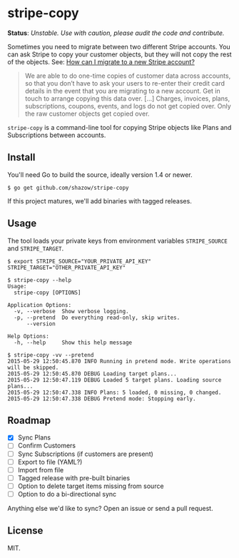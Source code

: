 # stripe-copy

**Status**: *Unstable. Use with caution, please audit the code and contribute.*

Sometimes you need to migrate between two different Stripe accounts. You can ask Stripe to copy your customer objects, but they will not copy the rest of the objects. See: [How can I migrate to a new Stripe account?](https://support.stripe.com/questions/how-can-i-migrate-to-a-new-stripe-account-7a206563-51ad-4c70-a995-a01f57a3eb56)

> We are able to do one-time copies of customer data across accounts, so that you don’t have to ask your users to re-enter their credit card details in the event that you are migrating to a new account. Get in touch to arrange copying this data over. [...] Charges, invoices, plans, subscriptions, coupons, events, and logs do not get copied over. Only the raw customer objects get copied over.

`stripe-copy` is a command-line tool for copying Stripe objects like Plans and Subscriptions between accounts.


## Install

You'll need Go to build the source, ideally version 1.4 or newer.

```
$ go get github.com/shazow/stripe-copy
```

If this project matures, we'll add binaries with tagged releases.


## Usage

The tool loads your private keys from environment variables `STRIPE_SOURCE` and
`STRIPE_TARGET`.

```
$ export STRIPE_SOURCE="YOUR_PRIVATE_API_KEY" STRIPE_TARGET="OTHER_PRIVATE_API_KEY"
```

```
$ stripe-copy --help
Usage:
  stripe-copy [OPTIONS]

Application Options:
  -v, --verbose  Show verbose logging.
  -p, --pretend  Do everything read-only, skip writes.
      --version

Help Options:
  -h, --help     Show this help message
```

```
$ stripe-copy -vv --pretend
2015-05-29 12:50:45.870 INFO Running in pretend mode. Write operations will be skipped.
2015-05-29 12:50:45.870 DEBUG Loading target plans...
2015-05-29 12:50:47.119 DEBUG Loaded 5 target plans. Loading source plans...
2015-05-29 12:50:47.338 INFO Plans: 5 loaded, 0 missing, 0 changed.
2015-05-29 12:50:47.338 DEBUG Pretend mode: Stopping early.
```

## Roadmap

- [x] Sync Plans
- [ ] Confirm Customers
- [ ] Sync Subscriptions (if customers are present)
- [ ] Export to file (YAML?)
- [ ] Import from file
- [ ] Tagged release with pre-built binaries
- [ ] Option to delete target items missing from source
- [ ] Option to do a bi-directional sync

Anything else we'd like to sync? Open an issue or send a pull request.


## License

MIT.
